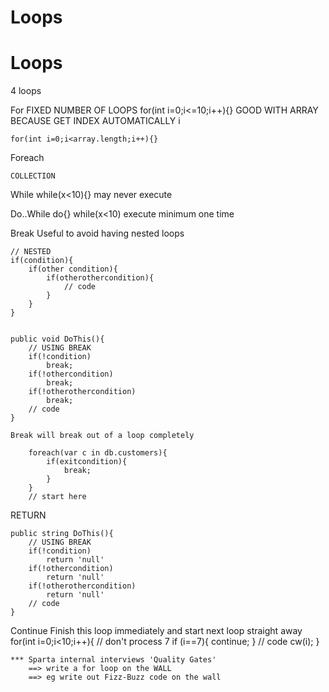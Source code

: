 # Loops

# Loops

4 loops

For
FIXED NUMBER OF LOOPS for(int i=0;i<=10;i++){}
GOOD WITH ARRAY BECAUSE GET INDEX AUTOMATICALLY i

    for(int i=0;i<array.length;i++){}

Foreach

    COLLECTION

While
while(x<10){}
may never execute

Do..While
do{}
while(x<10)
execute minimum one time

Break
Useful to avoid having nested loops

    // NESTED
    if(condition){
    	if(other condition){
    		if(otherothercondition){
    		    // code
    		}
    	}
    }
    
    
    public void DoThis(){
    	// USING BREAK
    	if(!condition)
    		break;
    	if(!othercondition)
    		break;
    	if(!otherothercondition)
    		break;
    	// code
    }
    
    Break will break out of a loop completely
    
    	foreach(var c in db.customers){
    		if(exitcondition){
    			break;
    		}
    	}
    	// start here

RETURN

    public string DoThis(){
    	// USING BREAK
    	if(!condition)
    		return 'null'
    	if(!othercondition)
    		return 'null'
    	if(!otherothercondition)
    		return 'null'
    	// code
    }

Continue
Finish this loop immediately and start next loop straight away
for(int i=0;i<10;i++){
// don't process 7
if (i==7){
continue;
}
// code
cw(i);
}

    *** Sparta internal interviews 'Quality Gates'
    	==> write a for loop on the WALL 
    	==> eg write out Fizz-Buzz code on the wall